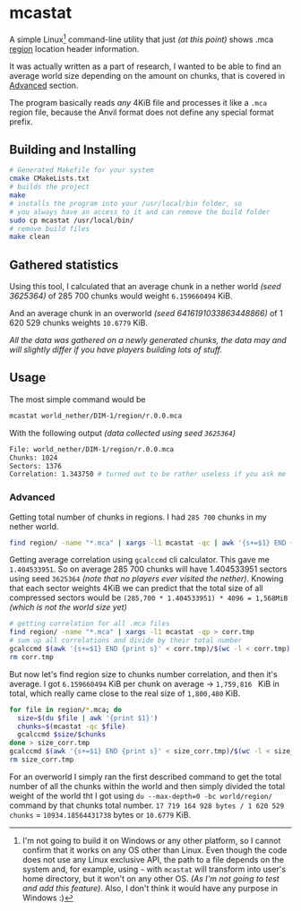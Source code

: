 # mcastat

A simple Linux[^1] command-line utility that just _(at this point)_ shows 
.mca [region][RegionUrl] location header information.

It was actually written as a part of research, I wanted to be able to find
an average world size depending on the amount on chunks, that is covered
in [Advanced](#advanced) section.

The program basically reads _any_ 4KiB file and processes it like a `.mca`
region file, because the Anvil format does not define any special format
prefix.

## Building and Installing

```bash
# Generated Makefile for your system
cmake CMakeLists.txt
# builds the project
make
# installs the program into your /usr/local/bin folder, so
# you always have an access to it and can remove the build folder
sudo cp mcastat /usr/local/bin/
# remove build files
make clean
```

## Gathered statistics

Using this tool, I calculated that an average chunk in a nether world _(seed 3625364)_
of 285 700 chunks would weight `6.159660494` KiB.

And an average chunk in an overworld _(seed 6416191033863448866)_ of 1 620 529 chunks
weights `10.6779` KiB. 

_All the data was gathered on a newly generated chunks, the data may and will slightly
differ if you have players building lots of stuff._

## Usage

The most simple command would be
```bash
mcastat world_nether/DIM-1/region/r.0.0.mca
```
With the following output _(data collected using seed `3625364`)_
```bash
File: world_nether/DIM-1/region/r.0.0.mca
Chunks: 1024
Sectors: 1376
Correlation: 1.343750 # turned out to be rather useless if you ask me
```

### Advanced

Getting total number of chunks in regions. I had `285 700` chunks in my
nether world.
```bash
find region/ -name "*.mca" | xargs -l1 mcastat -qc | awk '{s+=$1} END {print s}'
```

Getting average correlation using `gcalccmd` cli calculator. This gave me
`1.404533951`. So on average 285 700 chunks will have 1.404533951 sectors
using seed `3625364` _(note that no players ever visited the nether)_.
Knowing that each sector weights 4KiB we can predict that the total size
of all compressed sectors would be
`(285,700 * 1.404533951) * 4096 = 1,568MiB` _(which is not the world size yet)_

```bash
# getting correlation for all .mca files
find region/ -name "*.mca" | xargs -l1 mcastat -qp > corr.tmp
# sum up all correlations and divide by their total number
gcalccmd $(awk '{s+=$1} END {print s}' < corr.tmp)/$(wc -l < corr.tmp)
rm corr.tmp
```

But now let's find region size to chunks number correlation, and then it's
average. I got `6.159660494` KiB per chunk on average -> `1,759,816 ` KiB in
total, which really came close to the real size of `1,800,480` KiB.
```bash
for file in region/*.mca; do
  size=$(du $file | awk '{print $1}')
  chunks=$(mcastat -qc $file)
  gcalccmd $size/$chunks
done > size_corr.tmp
gcalccmd $(awk '{s+=$1} END {print s}' < size_corr.tmp)/$(wc -l < size_corr.tmp)
rm size_corr.tmp
```

For an overworld I simply ran the first described command to get the total number
of all the chunks within the world and then simply divided the total weight of the
world tht I got using `du --max-depth=0 -bc world/region/` command by that chunks
total number. `17 719 164 928 bytes / 1 620 529 chunks` = `10934.18564431738`
bytes or `10.6779` KiB.

[^1]: I'm not going to build it on Windows or any other platform, so I cannot
confirm that it works on any OS other than Linux. Even though the code does
not use any Linux exclusive API, the path to a file depends on the system
and, for example, using `~` with `mcastat` will transform into user's home
directory, but it won't on any other OS. _(As I'm not going to test and add
this feature)_. Also, I don't think it would have any purpose in Windows :)

[RegionUrl]: https://wiki.vg/Region_Files
